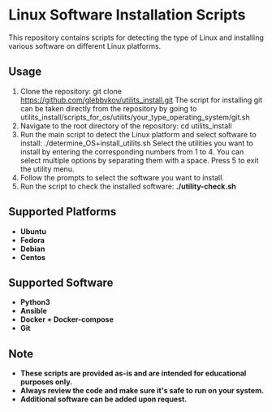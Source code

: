 # Linux Software Installation Scripts

This repository contains scripts for detecting the type of Linux and installing various software on different Linux platforms.

## Usage

1. Clone the repository: 
git clone https://github.com/glebbykov/utilits_install.git
The script for installing git can be taken directly from the repository by going to utilits_install/scripts_for_os/utilits/your_type_operating_system/git.sh
2. Navigate to the root directory of the repository:
cd utilits_install
3. Run the main script to detect the Linux platform and select software to install:
./determine_OS+install_utilits.sh
Select the utilities you want to install by entering the corresponding numbers from 1 to 4. You can select multiple options by separating them with a space. Press 5 to exit the utility menu.
4. Follow the prompts to select the software you want to install.
5. Run the script to check the installed software:
**./utility-check.sh**

## Supported Platforms

- __Ubuntu__
- __Fedora__
- __Debian__
- __Centos__

## Supported Software

- __Python3__
- __Ansible__
- __Docker + Docker-compose__
- __Git__

## Note

- __These scripts are provided as-is and are intended for educational purposes only.__
- __Always review the code and make sure it's safe to run on your system.__
- __Additional software can be added upon request.__
